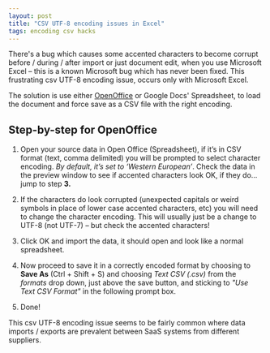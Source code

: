 ```yaml
---
layout: post
title: "CSV UTF-8 encoding issues in Excel"
tags: encoding csv hacks
---
```


There's a bug which causes some accented characters to become corrupt before / during / after import or just document edit, when you use Microsoft Excel – this is a known Microsoft bug which has never been fixed.
This frustrating csv UTF-8 encoding issue, occurs only with Microsoft Excel.

The solution is use either [OpenOffice](https://www.openoffice.org/download/index.html) or Google Docs' Spreadsheet, to load the document and force save as a CSV file with the right encoding.

## Step-by-step for OpenOffice

1. Open your source data in Open Office (Spreadsheet), if it’s in CSV format (text, comma delimited) you will be prompted to select character encoding. _By default, it’s set to ‘Western European’_.
Check the data in the preview window to see if accented characters look OK, if they do… jump to step **3.**

2. If the characters do look corrupted (unexpected capitals or weird symbols in place of lower case accented characters, etc) you will need to change the character encoding. This will usually just be a change to UTF-8 (not UTF-7) – but check the accented characters!

3. Click OK and import the data, it should open and look like a normal spreadsheet.

4. Now proceed to save it in a correctly encoded format by choosing to **Save As** (Ctrl + Shift + S) and choosing _Text CSV (.csv)_ from the _formats_ drop down, just above the save button, and sticking to _"Use Text CSV Format"_ in the following prompt box.

5. Done!

This csv UTF-8 encoding issue seems to be fairly common where data imports / exports are prevalent between SaaS systems from different suppliers.
